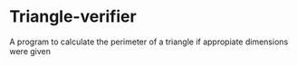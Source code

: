 # Triangle-verifier
A program to calculate the perimeter of a triangle if appropiate dimensions were given

